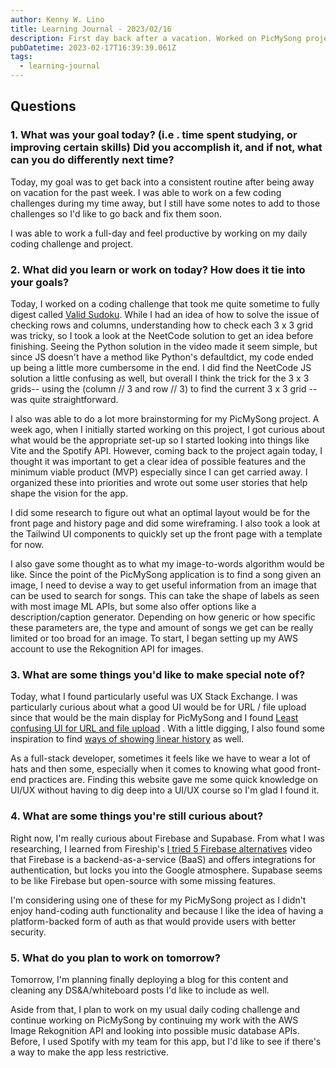```yaml
---
author: Kenny W. Lino
title: Learning Journal - 2023/02/16
description: First day back after a vacation. Worked on PicMySong project wireframes and fleshing out image-to-words.
pubDatetime: 2023-02-17T16:39:39.061Z
tags: 
  - learning-journal
---
```


## Questions

### 1. What was your goal today? (i.e . time spent studying, or improving certain skills) Did you accomplish it, and if not, what can you do differently next time?

Today, my goal was to get back into a consistent routine after being away on vacation for the past week. I was able to work on a few coding challenges during my time away, but I still have some notes to add to those challenges so I'd like to go back and fix them soon.

I was able to work a full-day and feel productive by working on my daily coding challenge and project. 

### 2. What did you learn or work on today? How does it tie into your goals?

Today, I worked on a coding challenge that took me quite sometime to fully digest called [Valid Sudoku](https://leetcode.com/problems/valid-sudoku/).  While I had an idea of how to solve the issue of checking rows and columns, understanding how to check each 3 x 3 grid was tricky, so I took a look at the NeetCode solution to get an idea before finishing. Seeing the Python solution in the video made it seem simple, but since JS doesn't have a method like Python's defaultdict, my code ended up being a little more cumbersome in the end. I did find the NeetCode JS solution a little confusing as well, but overall I think the trick for the 3 x 3 grids-- using the (column // 3 and row // 3) to find the current 3 x 3 grid -- was quite straightforward.

I also was able to do a lot more brainstorming for my PicMySong project. A week ago, when I initially started working on this project, I got curious about what would be the appropriate set-up so I started looking into things like Vite and the Spotify API. However, coming back to the project again today, I thought it was important to get a clear idea of possible features and the minimum viable product (MVP) especially since I can get carried away. I organized these into priorities and wrote out some user stories that help shape the vision for the app.

I did some research to figure out what an optimal layout would be for the front page and history page and did some wireframing. I also took a look at the Tailwind UI components to quickly set up the front page with a template for now.

I also gave some thought as to what my image-to-words algorithm would be like. Since the point of the PicMySong application is to find a song given an image, I need to devise a way to get useful information from an image that can be used to search for songs. This can take the shape of labels as seen with most image ML APIs, but some also offer options like a description/caption generator. Depending on how generic or how specific these parameters are, the type and amount of songs we get can be really limited or too broad for an image.
To start, I began setting up my AWS account to use the Rekognition API for images.

### 3. What are some things you'd like to make special note of?

Today, what I found particularly useful was UX Stack Exchange. I was particularly curious about what a good UI would be for URL / file upload since that would be the main display for PicMySong and I found [Least confusing UI for URL and file upload](https://ux.stackexchange.com/questions/21930/whats-the-least-confusing-ui-for-offering-to-either-enter-a-url-or-upload-a-fil) . With a little digging, I also found some inspiration to find [ways of showing linear history](https://ux.stackexchange.com/questions/96302/ways-of-showing-linear-history) as well. 

As a full-stack developer, sometimes it feels like we have to wear a lot of hats and then some, especially when it comes to knowing what good front-end practices are. Finding this website gave me some quick knowledge on UI/UX without having to dig deep into a UI/UX course so I'm glad I found it.

### 4. What are some things you're still curious about?

Right now, I'm really curious about Firebase and Supabase. From what I was researching, I learned from Fireship's [I tried 5 Firebase alternatives](https://youtu.be/SXmYUalHyYk) video that Firebase is a backend-as-a-service (BaaS) and offers integrations for authentication, but locks you into the Google atmosphere. Supabase seems to be like Firebase but open-source with some missing features. 

I'm considering using one of these for my PicMySong project as I didn't enjoy hand-coding auth functionality and because I like the idea of having a platform-backed form of auth as that would provide users with better security.

### 5. What do you plan to work on tomorrow?

Tomorrow, I'm planning finally deploying a blog for this content and cleaning any DS&A/whiteboard posts I'd like to include as well.

Aside from that, I plan to work on my usual daily coding challenge and continue working on PicMySong by continuing my work with the AWS Image Rekognition API and looking into possible music database APIs. Before, I used Spotify with my team for this app, but I'd like to see if there's a way to make the app less restrictive.
  